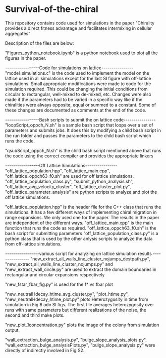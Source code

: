 # Survival-of-the-chiral
This repository contains code used for simulations in the paper  "Chirality provides a direct fitness advantage and facilitates intermixing in cellular aggregates"

Description of the files are below:

"Figures_python_notebook.ipynb" is a python notebook used to plot all the figures in the paper.

-----------------Code for simulations on lattice----------------
"model_simulations.c" is the code used to implement the model on the lattice used in all simulations except for the last SI figure with off-lattice simulations. Small appropriate modifications were made to code for the simulation required. This could be changing the initial conditions from circular to rectangular, well-mixed to de-mixed, etc.  Changes were also made if the parameters had to be varied in a specific way like if the chiralities were always opposite, equal or summed to a constant. Some of these changes are documented as comments at the end of the code. 

-----------------Bash scripts to submit the on lattice code----------------
"loopScript_oppch_N.sh" is a sample bash script that loops over a set of parameters and submits jobs. It does this by modifying a child bash script in the run folder and passes the parameters to the child bash script which runs the code.

"qsubScript_oppch_N.sh" is the child bash script mentioned above that runs the code using the correct compiler and provides the appropriate linkers


-----------------Off Lattice Simulations----------------
"off_lattice_population.hpp", "off_lattice_main.cpp", "off_lattice_oppch63_f0.sh" are used for off lattice simulations.
"off_lattice_population_class.py", "submit_python_analysis.sh", "off_lattice_avg_velocity_cluster", "off_lattice_cluster_plot.py", "off_lattice_parameter_analysis"  are python scripts to analyze and plot the off lattice simulations. 

"off_lattice_population.hpp" is the header file for the C++ class that runs the simulations. It has a few different ways of implementing chiral migration in range expansions. We only used one for the paper. The results in the paper are independent of the different ways.
"off_lattice_main.cpp" is the main function that runs the code as required.
"off_lattice_oppch63_f0.sh" is the bash script for submitting parameters
"off_lattice_population_class.py" is a python class that is used by the other anlysis scripts to analyze the data from off-lattice simulations.


-----------------various script for analyzing on lattice simulation results ----------------
"new_extract_all_walls_line_cluster_nojumps_destpath.py", "new_extract_all_walls_line_cluster_nojumps.py"	and "new_extract_wall_circle.py" are used to extract the domain boundaries in rectangular and circular expansions respectively

"new_fstar_fbar_fig.py" is used for the f* vs fbar plot

"new_neutralHdecay_htime_avg_cluster.py", "plot_htime.py", "new_neutralHdecay_htime_plot.py" plots Heterozygosity in time from simulation in Fig 8 adn SI figs. The first file averages heterozygosity over runs with same parameters but different realizations of the noise, the second and third make plots.

"new_plot_1concentration.py" plots the image of the colony from simulation output.

"wall_extraction_bulge_analysis.py", "bulge_slope_analysis_plots.py", "wall_extraction_bulge_analysisPlots.py", "bulge_slope_analysis.py" were directly of indirectly involved in  Fig S2.
